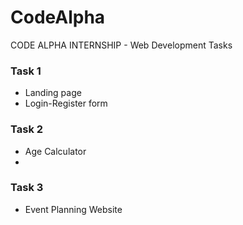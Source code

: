 # CodeAlpha
CODE ALPHA INTERNSHIP - Web Development Tasks

### Task 1
- Landing page
- Login-Register form

### Task 2
- Age Calculator
- 
### Task 3
- Event Planning Website
